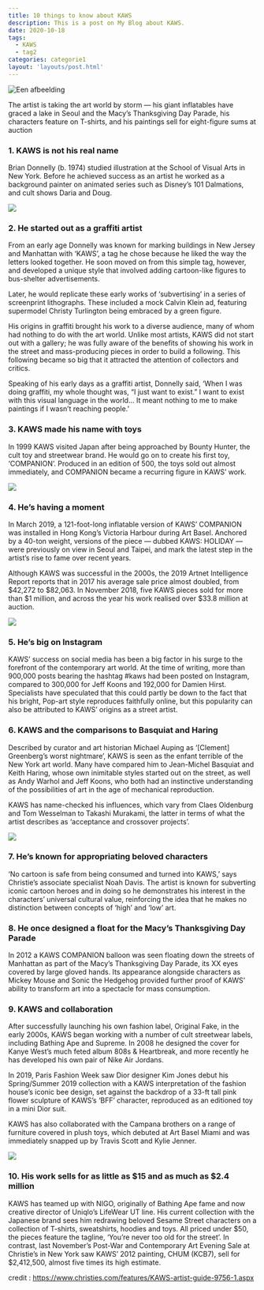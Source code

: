 ```yaml
---
title: 10 things to know about KAWS
description: This is a post on My Blog about KAWS.
date: 2020-10-18
tags:
  - KAWS
  - tag2
categories: categorie1
layout: 'layouts/post.html'
---
```

![Een afbeelding](/img/kawsportret.png)

The artist is taking the art world by storm — his giant inflatables have graced a lake in Seoul and the Macy’s Thanksgiving Day Parade, his characters feature on T-shirts, and his paintings sell for eight-figure sums at auction


<h3> 1. KAWS is not his real name </h3>

Brian Donnelly (b. 1974) studied illustration at the School of Visual Arts in New York. Before he achieved success as an artist he worked as a background painter on animated series such as Disney’s 101 Dalmations, and cult shows Daria  and Doug.

<img class="blogpic1" src="/img/blogkaws1.jpg">

<h3> 2. He started out as a graffiti artist </h3>

From an early age Donnelly was known for marking buildings in New Jersey and Manhattan with ‘KAWS’, a tag he chose because he liked the way the letters looked together. He soon moved on from this simple tag, however, and developed a unique style that involved adding cartoon-like figures to bus-shelter advertisements.

Later, he would replicate these early works of ‘subvertising’ in a series of screenprint lithographs. These included a mock Calvin Klein ad, featuring supermodel Christy Turlington being embraced by a green figure.

His origins in graffiti brought his work to a diverse audience, many of whom had nothing to do with the art world. Unlike most artists, KAWS did not start out with a gallery; he was fully aware of the benefits of showing his work in the street and mass-producing pieces in order to build a following. This following became so big that it attracted the attention of collectors and critics.

Speaking of his early days as a graffiti artist, Donnelly said, ‘When I was doing graffiti, my whole thought was, “I just want to exist.” I want to exist with this visual language in the world… It meant nothing to me to make paintings if I wasn’t reaching people.’

<h3> 3. KAWS made his name with toys </h3>

In 1999 KAWS visited Japan after being approached by Bounty Hunter, the cult toy and streetwear brand. He would go on to create his first toy, ‘COMPANION’. Produced in an edition of 500, the toys sold out almost immediately, and COMPANION became a recurring figure in KAWS’ work.

<img class="blogpic2" src="/img/blogkaws2.jpg">

<h3> 4. He’s having a moment </h3>

In March 2019, a 121-foot-long inflatable version of KAWS’ COMPANION  was installed in Hong Kong’s Victoria Harbour during Art Basel. Anchored by a 40-ton weight, versions of the piece — dubbed KAWS: HOLIDAY — were previously on view in Seoul and Taipei, and mark the latest step in the artist’s rise to fame over recent years.

Although KAWS was successful in the 2000s, the 2019 Artnet Intelligence Report reports that in 2017 his average sale price almost doubled, from $42,272 to $82,063. In November 2018, five KAWS pieces sold for more than $1 million, and across the year his work realised over $33.8 million at auction.

<img class="blogpic1" src="/img/blogkaws3.jpg">

<h3>5. He’s big on Instagram</h3>

KAWS’ success on social media has been a big factor in his surge to the forefront of the contemporary art world. At the time of writing, more than 900,000 posts bearing the hashtag #kaws had been posted on Instagram, compared to 300,000 for Jeff Koons and 192,000 for Damien Hirst. Specialists have speculated that this could partly be down to the fact that his bright, Pop-art style reproduces faithfully online, but this popularity can also be attributed to KAWS’ origins as a street artist.

<h3>6. KAWS and the comparisons to Basquiat and Haring</h3>

Described by curator and art historian Michael Auping as ‘[Clement] Greenberg’s worst nightmare’, KAWS is seen as the enfant terrible of the New York art world. Many have compared him to Jean-Michel Basquiat and Keith Haring, whose own inimitable styles started out on the street, as well as Andy Warhol and Jeff Koons, who both had an instinctive understanding of the possibilities of art in the age of mechanical reproduction.

KAWS has name-checked his influences, which vary from Claes Oldenburg and Tom Wesselman to Takashi Murakami, the latter in terms of what the artist describes as ‘acceptance and crossover projects’.

<img class="blogpic2" src="/img/blogkaws4.jpg">

<h3>7. He’s known for appropriating beloved characters</h3>

‘No cartoon is safe from being consumed and turned into KAWS,’ says Christie’s associate specialist Noah Davis. The artist is known for subverting iconic cartoon heroes and in doing so he demonstrates his interest in the characters’ universal cultural value, reinforcing the idea that he makes no distinction between concepts of ‘high’ and ‘low’ art.

<h3>8. He once designed a float for the Macy’s Thanksgiving Day Parade</h3>

In 2012 a KAWS COMPANION  balloon was seen floating down the streets of Manhattan as part of the Macy’s Thanksgiving Day Parade, its XX eyes covered by large gloved hands. Its appearance alongside characters as Mickey Mouse and Sonic the Hedgehog provided further proof of KAWS’ ability to transform art into a spectacle for mass consumption.

<h3>9. KAWS and collaboration</h3>

After successfully launching his own fashion label, Original Fake, in the early 2000s, KAWS began working with a number of cult streetwear labels, including Bathing Ape and Supreme. In 2008 he designed the cover for Kanye West’s much feted album 808s & Heartbreak, and more recently he has developed his own pair of Nike Air Jordans.

In 2019, Paris Fashion Week saw Dior designer Kim Jones debut his Spring/Summer 2019 collection with a KAWS interpretation of the fashion house’s iconic bee design, set against the backdrop of a 33-ft tall pink flower sculpture of KAWS’s ‘BFF’ character, reproduced as an editioned toy in a mini Dior suit.

KAWS has also collaborated with the Campana brothers on a range of furniture covered in plush toys, which debuted at Art Basel Miami and was immediately snapped up by Travis Scott and Kylie Jenner.

<img class="blogpic1" src="/img/blogkaws5.jpg">

<h3>10. His work sells for as little as $15 and as much as $2.4 million</h3>

KAWS has teamed up with NIGO, originally of Bathing Ape fame and now creative director of Uniqlo’s LifeWear UT line. His current collection with the Japanese brand sees him redrawing beloved Sesame Street characters on a collection of T-shirts, sweatshirts, hoodies and toys. All priced under $50, the pieces feature the tagline, ‘You’re never too old for the street’.
In contrast, last November’s Post-War and Contemporary Art Evening Sale  at Christie’s in New York saw KAWS’ 2012 painting, CHUM (KCB7), sell for $2,412,500, almost five times its high estimate.

credit : https://www.christies.com/features/KAWS-artist-guide-9756-1.aspx
